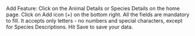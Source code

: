 Add Feature:
	Click on the Animal Details or Species Details on the home page. 
 	Click on Add icon (+) on the bottom right. 
  		All the fields are mandatory to fill. 
		It accepts only letters - no numbers and special characters, except for Species Descriptions. 
  	Hit Save to save your data.
  
